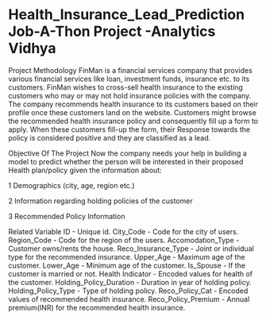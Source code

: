 # Health_Insurance_Lead_Prediction Job-A-Thon Project -Analytics Vidhya
Project Methodology
FinMan is a financial services company that provides various financial services like loan, investment funds, insurance etc. to its customers. FinMan wishes to cross-sell health insurance to the existing customers who may or may not hold insurance policies with the company. The company recommends health insurance to its customers based on their profile once these customers land on the website. Customers might browse the recommended health insurance policy and consequently fill up a form to apply. When these customers fill-up the form, their Response towards the policy is considered positive and they are classified as a lead.

Objective Of The Project
Now the company needs your help in building a model to predict whether the person will be interested in their proposed Health plan/policy given the information about:

1 Demographics (city, age, region etc.)

2 Information regarding holding policies of the customer

3 Recommended Policy Information

Related Variable
ID - Unique id.
City_Code - Code for the city of users.
Region_Code - Code for the region of the users.
Accomodation_Type - Customer owns/rents the house.
Reco_Insurance_Type - Joint or individual type for the recommended insurance.
Upper_Age - Maximum age of the customer.
Lower_Age - Minimum age of the customer.
Is_Spouse - If the customer is married or not.
Health Indicator - Encoded values for health of the customer.
Holding_Policy_Duration - Duration in year of holding policy.
Holding_Policy_Type - Type of holding policy.
Reco_Policy_Cat - Encoded values of recommended health insurance.
Reco_Policy_Premium - Annual premium(INR) for the recommended health insurance.
